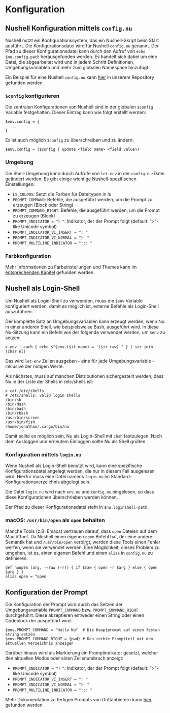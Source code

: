 # Konfiguration

## Nushell Konfiguration mittels `config.nu`

Nushell nutzt ein Konfigurationssystem, das ein Nushell-Skript beim Start ausführt. Die Konfigurationsdatei wird für Nushell `config.nu` genannt. Der Pfad zu dieser Konfigurationsdatei kann durch den Aufruf von `echo $nu.config-path` herausgefunden werden. Es handelt sich dabei um eine Datei, die abgearbeitet wird und in jedem Schritt Definitionen, Umgebungsvariablen und mehr zum globalen Namespace hinzufügt.

Ein Beispiel für eine Nushell `config.nu` kann [hier](https://github.com/nushell/nushell/blob/main/crates/nu-utils/src/sample_config/default_config.nu) in unserem Repository gefunden werden.

### `$config` konfigurieren

Die zentralen Konfigurationen von Nushell sind in der globalen `$config` Variable festgehalten. Dieser Eintrag kann wie folgt erstellt werden:

```
$env.config = {
  ...
}
```

Es ist auch möglich `$config` zu überschreiben und zu ändern:

```
$env.config = ($config | update <field name> <field value>)
```

### Umgebung

Die Shell-Umgebung kann durch Aufrufe von `let-env` in der `config.nu`-Datei geändert werden. Es gibt einige wichtige Nushell-spezifischen Einstellungen:

- `LS_COLORS`: Setzt die Farben für Dateitypen in ls
- `PROMPT_COMMAND`: Befehle, die ausgeführt werden, um die Prompt zu erzeugen (Block oder String)
- `PROMPT_COMMAND_RIGHT`: Befehle, die ausgeführt werden, um die Prompt zu erzeugen (Block)
- `PROMPT_INDICATOR = "〉"`: Indikator, der der Prompt folgt (default: ">"-like Unicode symbol)
- `PROMPT_INDICATOR_VI_INSERT = ": "`
- `PROMPT_INDICATOR_VI_NORMAL = "〉 "`
- `PROMPT_MULTILINE_INDICATOR = "::: "`

### Farbkonfiguration

Mehr Informationen zu Farbeinstellungen und Themes kann im [entsprechenden Kapitel](/book/coloring_and_theming.md) gefunden werden.

## Nushell als Login-Shell

Um Nushell als Login-Shell zu verwenden, muss die `$env` Variable konfiguriert werden, damit es möglich ist, externe Befehle als Login-Shell auszuführen.

Der komplette Satz an Umgebungsvariablen kann erzeugt werden, wenn Nu in einer anderen Shell, wie beispielsweise Bash, ausgeführt wird. In diese Nu-Sitzung kann ein Befehl wie der folgende verwendet werden, um `$env` zu setzen:

```
> env | each { echo $"$env.($it.name) = '($it.raw)'" } | str join (char nl)
```

Das wird `let-env` Zeilen ausgeben - eine für jede Umgebungsvariable - inklusive der nötigen Werte.

Als nächstes, muss auf manchen Distributionen sichergestellt werden, dass Nu in der Liste der Shells in /etc/shells ist:

```
> cat /etc/shells
# /etc/shells: valid login shells
/bin/sh
/bin/dash
/bin/bash
/bin/rbash
/usr/bin/screen
/usr/bin/fish
/home/jonathan/.cargo/bin/nu
```

Damit sollte es möglich sein, Nu als Login-Shell mit `chsh` festzulegen. Nach dem Ausloggen und erneutem Einloggen sollte Nu als Shell grüßen.

### Konfiguration mittels `login.nu`

Wenn Nushell als Login-Shell benutzt wird, kann eine spezifische Konfigurationsdatei angelegt werden, die nur in diesem Fall ausgelesen wird. Hierfür muss eine Datei namens `login.nu` im Standard-Konfigurationsverzeichnis abgelegt sein.

Die Datei `login.nu` wird nach `env.nu` und `config.nu` eingelesen, so dass diese Konfigurationen überschrieben werden können.

Der Pfad zu dieser Konfigurationsdatei steht in `$nu.loginshell-path`.

### macOS: `/usr/bin/open` als `open` behalten

Manche Tools (z.B. Emacs) vertrauen darauf, dass `open` Dateien auf dem Mac öffnet.
Da Nushell einen eigenen `open` Befehl hat, der eine andere Semantik hat und `/usr/bin/open` verbirgt, werden diese Tools einen Fehler werfen, wenn sie verwendet werden.
Eine Möglichkeit, dieses Problem zu umgehen, ist es, einen eigenen Befehl und einen `alias` in `config.nu` zu definieren:

```
def nuopen [arg, --raw (-r)] { if $raw { open -r $arg } else { open $arg } }
alias open = ^open
```

## Konfiguration der Prompt

Die Konfiguration der Prompt wird durch das Setzen der Umgebungsvariable `PROMPT_COMMAND` bzw. `PROMPT_COMMAND_RIGHT` durchgeführt.
Diese akzeptieren entweder einen String oder einen Codeblock der ausgeführt wird.

```
$env.PROMPT_COMMAND = "Hallo Nu"  # Die Hauptprompt auf einen festen String setzen
$env.PROMPT_COMMAND_RIGHT = {pwd} # Den rechte Promptteil mit dem aktuellen Verzeichnis anzeigen
```

Darüber hinaus wird als Markierung ein Promptindikator gesetzt, welcher den aktuellen Modus oder einen Zeilenumbruch anzeigt:

- `PROMPT_INDICATOR = "〉"`: Indikator, der der Prompt folgt (default: ">"-like Unicode symbol)
- `PROMPT_INDICATOR_VI_INSERT = ": "`
- `PROMPT_INDICATOR_VI_NORMAL = "〉 "`
- `PROMPT_MULTILINE_INDICATOR = "::: "`

Mehr Dokumentation zu fertigen Prompts von Drittanbietern kann [hier](3rdpartyprompts.md) gefunden werden.
